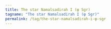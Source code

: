 ```yaml
---
title: The star Namalsadirah I (φ Sgr)
tagname: "The star Namalsadirah I (φ Sgr)"
permalink: /tag/the-star-namalsadirah-i-φ-sgr
---
```

